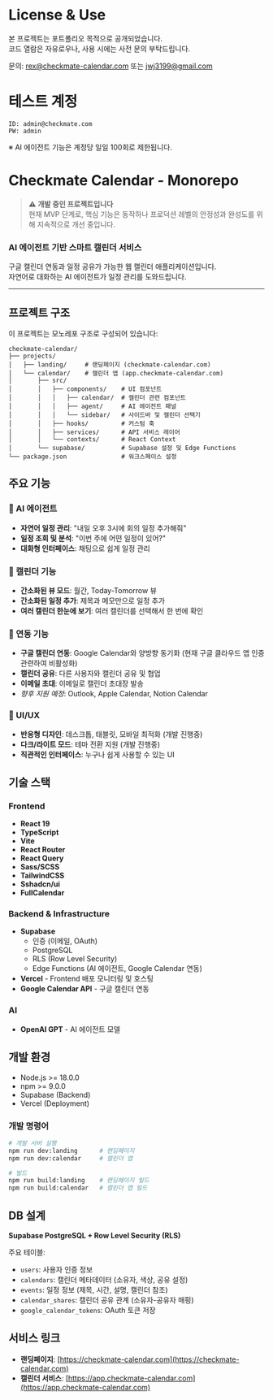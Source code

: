 # License & Use

본 프로젝트는 포트폴리오 목적으로 공개되었습니다.  
코드 열람은 자유로우나, 사용 시에는 사전 문의 부탁드립니다.

문의: [rex@checkmate-calendar.com](mailto:rex@checkmate-calendar.com) 또는 [jwj3199@gmail.com](mailto:jwj3199@gmail.com)

# 테스트 계정

```
ID: admin@checkmate.com
PW: admin
```

※ AI 에이전트 기능은 계정당 일일 100회로 제한됩니다.

# Checkmate Calendar - Monorepo

> **⚠️ 개발 중인 프로젝트입니다**  
> 현재 MVP 단계로, 핵심 기능은 동작하나 프로덕션 레벨의 안정성과 완성도를 위해 지속적으로 개선 중입니다.

### AI 에이전트 기반 스마트 캘린더 서비스

구글 캘린더 연동과 일정 공유가 가능한 웹 캘린더 애플리케이션입니다.  
자연어로 대화하는 AI 에이전트가 일정 관리를 도와드립니다.

---

## 프로젝트 구조

이 프로젝트는 모노레포 구조로 구성되어 있습니다:

```
checkmate-calendar/
├── projects/
│   ├── landing/     # 랜딩페이지 (checkmate-calendar.com)
│   └── calendar/    # 캘린더 앱 (app.checkmate-calendar.com)
│       ├── src/
│       │   ├── components/    # UI 컴포넌트
│       │   │   ├── calendar/  # 캘린더 관련 컴포넌트
│       │   │   ├── agent/     # AI 에이전트 패널
│       │   │   └── sidebar/   # 사이드바 및 캘린더 선택기
│       │   ├── hooks/         # 커스텀 훅
│       │   ├── services/      # API 서비스 레이어
│       │   └── contexts/      # React Context
│       └── supabase/          # Supabase 설정 및 Edge Functions
└── package.json               # 워크스페이스 설정
```

## 주요 기능

### 🤖 AI 에이전트

- **자연어 일정 관리**: "내일 오후 3시에 회의 일정 추가해줘"
- **일정 조회 및 분석**: "이번 주에 어떤 일정이 있어?"
- **대화형 인터페이스**: 채팅으로 쉽게 일정 관리

### 📅 캘린더 기능

- **간소화된 뷰 모드**: 월간, Today-Tomorrow 뷰
- **간소화된 일정 추가**: 제목과 메모만으로 일정 추가
- **여러 캘린더 한눈에 보기**: 여러 캘린더를 선택해서 한 번에 확인

### 🔗 연동 기능

- **구글 캘린더 연동**: Google Calendar와 양방향 동기화 (현재 구글 클라우드 앱 인증 관련하여 비활성화)
- **캘린더 공유**: 다른 사용자와 캘린더 공유 및 협업
- **이메일 초대**: 이메일로 캘린더 초대장 발송
- _향후 지원 예정_: Outlook, Apple Calendar, Notion Calendar

### 🎨 UI/UX

- **반응형 디자인**: 데스크톱, 태블릿, 모바일 최적화 (개발 진행중)
- **다크/라이트 모드**: 테마 전환 지원 (개발 진행중)
- **직관적인 인터페이스**: 누구나 쉽게 사용할 수 있는 UI

## 기술 스택

### Frontend

- **React 19**
- **TypeScript**
- **Vite**
- **React Router**
- **React Query**
- **Sass/SCSS**
- **TailwindCSS**
- **Sshadcn/ui**
- **FullCalendar**

### Backend & Infrastructure

- **Supabase**
  - 인증 (이메일, OAuth)
  - PostgreSQL
  - RLS (Row Level Security)
  - Edge Functions (AI 에이전트, Google Calendar 연동)
- **Vercel** - Frontend 배포 모니터링 및 호스팅
- **Google Calendar API** - 구글 캘린더 연동

### AI

- **OpenAI GPT** - AI 에이전트 모델

## 개발 환경

- Node.js >= 18.0.0
- npm >= 9.0.0
- Supabase (Backend)
- Vercel (Deployment)

### 개발 명령어

```bash
# 개발 서버 실행
npm run dev:landing      # 랜딩페이지
npm run dev:calendar     # 캘린더 앱

# 빌드
npm run build:landing    # 랜딩페이지 빌드
npm run build:calendar   # 캘린더 앱 빌드
```

## DB 설계

**Supabase PostgreSQL + Row Level Security (RLS)**

주요 테이블:

- `users`: 사용자 인증 정보
- `calendars`: 캘린더 메타데이터 (소유자, 색상, 공유 설정)
- `events`: 일정 정보 (제목, 시간, 설명, 캘린더 참조)
- `calendar_shares`: 캘린더 공유 관계 (소유자-공유자 매핑)
- `google_calendar_tokens`: OAuth 토큰 저장

## 서비스 링크

- **랜딩페이지**: [https://checkmate-calendar.com](https://checkmate-calendar.com)
- **캘린더 서비스**: [https://app.checkmate-calendar.com](https://app.checkmate-calendar.com)
